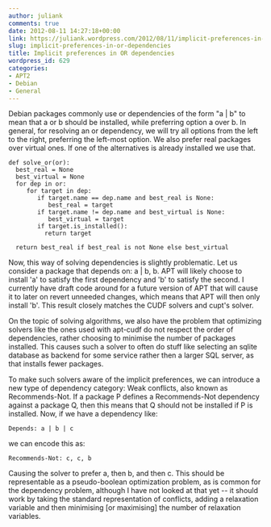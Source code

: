 ```yaml
---
author: juliank
comments: true
date: 2012-08-11 14:27:18+00:00
link: https://juliank.wordpress.com/2012/08/11/implicit-preferences-in-or-dependencies/
slug: implicit-preferences-in-or-dependencies
title: Implicit preferences in OR dependencies
wordpress_id: 629
categories:
- APT2
- Debian
- General
---
```


Debian packages commonly use or dependencies of the form "a | b" to mean that a or b should be installed, while preferring option a over b. In general, for resolving an or dependency, we will try all options from the left to the right, preferring the left-most option. We also prefer real packages over virtual ones. If one of the alternatives is already installed we use that.


    
    
    def solve_or(or):
      best_real = None
      best_virtual = None
      for dep in or:
         for target in dep:
            if target.name == dep.name and best_real is None:
               best_real = target
            if target.name != dep.name and best_virtual is None:
               best_virtual = target        
            if target.is_installed():
              return target
    
      return best_real if best_real is not None else best_virtual
    



Now, this way of solving dependencies is slightly problematic. Let us consider a package that depends on: a | b, b. APT will likely choose to install 'a' to satisfy the first dependency and 'b' to satisfy the second. I currently have draft  code around for a future version of APT that will cause it to later on revert unneeded changes, which means that APT will then only install 'b'. This result closely matches the CUDF solvers and cupt's solver.

On the topic of solving algorithms, we also have the problem that optimizing solvers like the ones used with apt-cudf do not respect the order of dependencies, rather choosing to minimise the number of packages installed. This causes such a solver to often do stuff like selecting an sqlite database as backend for some service rather then a larger SQL server, as that installs fewer packages.

To make such solvers aware of the implicit preferences, we can introduce a new type of dependency category: Weak conflicts, also known as Recommends-Not. If a package P defines a Recommends-Not dependency against a package Q, then this means that Q should not be installed if P is installed. Now, if we have a dependency like:

`Depends: a | b | c`

we can encode this as:

`Recommends-Not: c, c, b`

Causing the solver to prefer a, then b, and then c. This should be representable as a pseudo-boolean optimization problem, as is common for the dependency problem, although I have not looked at that yet -- it should work by taking the standard representation of conflicts, adding a relaxation variable and then minimising [or maximising] the number of relaxation variables.
